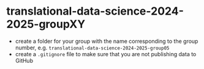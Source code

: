 # translational-data-science-2024-2025-groupXY

- create a folder for your group with the name corresponding to the group number, e.g. `translational-data-science-2024-2025-group05`
- create a `.gitignore` file to make sure that you are not publishing data to GitHub
